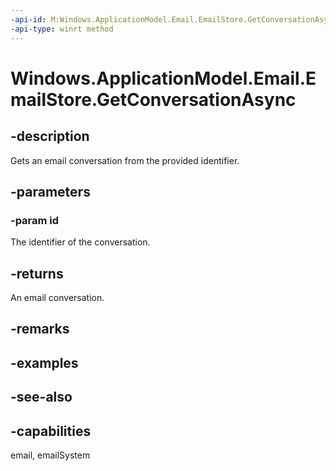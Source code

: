 ```yaml
---
-api-id: M:Windows.ApplicationModel.Email.EmailStore.GetConversationAsync(System.String)
-api-type: winrt method
---
```


<!-- Method syntax
public Windows.Foundation.IAsyncOperation<Windows.ApplicationModel.Email.EmailConversation> GetConversationAsync(System.String id)
-->

# Windows.ApplicationModel.Email.EmailStore.GetConversationAsync

## -description
Gets an email conversation from the provided identifier.

## -parameters
### -param id
The identifier of the conversation.

## -returns
An email conversation.

## -remarks

## -examples

## -see-also

## -capabilities
email, emailSystem
